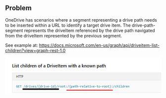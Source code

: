 ## Problem

OneDrive has scenarios where a segment representing a drive path needs to be inserted within a URL to identify a target drive item. The drive-path-segment represents the driveItem referenced by the drive path navigated from the driveItem represented by the previous segment.

See example at: https://docs.microsoft.com/en-us/graph/api/driveitem-list-children?view=graph-rest-1.0

![Category overview screenshot](../../Images/odata/onedrivepattern.png "ODL OneDrive Uri pattern")